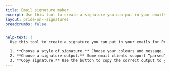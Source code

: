 ```yaml
---
title: Email signature maker
excerpt: Use this tool to create a signature you can put in your emails for Pride season.
layout: pride-on--signatures
breadcrumbs: false


help-text: |
  Use this tool to create a signature you can put in your emails for Pride season.

  1. **Choose a style of signature.** Choose your colours and message.
  2. **Choose a signature output.** Some email clients support “parsed” email signatures and some require you to paste plain “HTML”. Try both and see which one works best.
  3. **Copy signature.** Use the button to copy the correct output to your clipboard. You can also manually select the relevant out in the preview on the right hand side.
---
```


